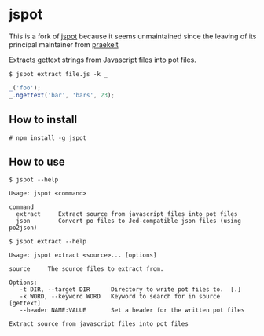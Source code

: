 # jspot

This is a fork of [jspot](https://github.com/praekelt/jspot) because it seems unmaintained since the leaving of its principal maintainer from [praekelt](https://github.com/praekelt)

Extracts gettext strings from Javascript files into pot files.

```
$ jspot extract file.js -k _
```

```javascript
_('foo');
_.ngettext('bar', 'bars', 23);
```

## How to install

```
# npm install -g jspot
```

## How to use

```
$ jspot --help

Usage: jspot <command>

command
  extract     Extract source from javascript files into pot files
  json        Convert po files to Jed-compatible json files (using po2json)

$ jspot extract --help

Usage: jspot extract <source>... [options]

source     The source files to extract from.

Options:
   -t DIR, --target DIR      Directory to write pot files to.  [.]
   -k WORD, --keyword WORD   Keyword to search for in source  [gettext]
   --header NAME:VALUE       Set a header for the written pot files

Extract source from javascript files into pot files
```
